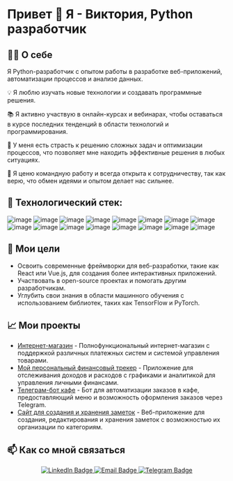 # **Привет 👋 Я - Виктория, Python разработчик**

## 👩‍💻 О себе

Я Python-разработчик с опытом работы в разработке веб-приложений, автоматизации процессов и анализе данных. 

💡 Я люблю изучать новые технологии и создавать программные решения.

📚 Я активно участвую в онлайн-курсах и вебинарах, чтобы оставаться в курсе последних тенденций в области технологий и программирования.  

🌟 У меня есть страсть к решению сложных задач и оптимизации процессов, что позволяет мне находить эффективные решения в любых ситуациях. 

🤝 Я ценю командную работу и всегда открыта к сотрудничеству, так как верю, что обмен идеями и опытом делает нас сильнее.  

## **🚀 Технологический стек:**

![image](https://github.com/user-attachments/assets/8f833bb7-9639-4abb-91eb-7c56f07f40e2) ![image](https://github.com/user-attachments/assets/8f1260b4-950f-48b6-a455-d47211dd1e83) ![image](https://github.com/user-attachments/assets/77efaf7c-b74e-4a8e-9697-b95007f21021) ![image](https://github.com/user-attachments/assets/70c0cb48-6448-4d99-b21f-a23b75d84ed7) ![image](https://github.com/user-attachments/assets/94a7a842-ca54-49fc-a504-877e4353bede) ![image](https://github.com/user-attachments/assets/4c4ef436-d448-4413-a724-432d895301ca) ![image](https://github.com/user-attachments/assets/a52b36dd-137a-4c04-9fd0-c8fb157a3bc0) ![image](https://github.com/user-attachments/assets/332a422b-f7c7-458b-96b6-030c2c3bda50) ![image](https://github.com/user-attachments/assets/5ceae72d-ac3a-403f-b760-ea372560d434) ![image](https://github.com/user-attachments/assets/4d3db876-d869-40b9-a873-065f33d0bf46) ![image](https://github.com/user-attachments/assets/e18d5f83-4a55-41a3-89f2-4dcfa92f3556) ![image](https://github.com/user-attachments/assets/8cf5898e-8af7-437b-acbf-cba4146fae13) ![image](https://github.com/user-attachments/assets/02ef4f08-504e-4bcc-ad52-c4e6a07a7c9b) ![image](https://github.com/user-attachments/assets/e370e80e-32b8-4444-a9d5-7d88a4fd1e79) ![image](https://github.com/user-attachments/assets/50365ab4-2614-4f49-b547-e07425a84032) ![image](https://github.com/user-attachments/assets/80661eaf-1277-49c1-9105-246008b22599)

 









## **🌱 Мои цели**

- Освоить современные фреймворки для веб-разработки, такие как React или Vue.js, для создания более интерактивных приложений.
- Участвовать в open-source проектах и помогать другим разработчикам.
- Углубить свои знания в области машинного обучения с использованием библиотек, таких как TensorFlow и PyTorch.

## **📈 Мои проекты**

- [Интернет-магазин](https://github.com/vikivuki2003/web_site_django) - Полнофункциональный интернет-магазин с поддержкой различных платежных систем и системой управления товарами.
- [Мой персональный финансовый трекер](https://github.com/vikivuki2003/my_personal_finanse_tracker) - Приложение для отслеживания доходов и расходов с графиками и аналитикой для управления личными финансами.
- [Телеграм-бот кафе](https://github.com/vikivuki2003/my_telegram_bot) - Бот для автоматизации заказов в кафе, предоставляющий меню и возможность оформления заказов через Telegram.
- [Сайт для создания и хранения заметок](https://github.com/vikivuki2003/notes_django_project) - Веб-приложение для создания, редактирования и хранения заметок с возможностью их организации по категориям.

## **📫 Как со мной связаться**
<div id="badges" align="center">  
  <a href="https://www.linkedin.com/in/viktoriiadiukina" target="_blank">  
    <img src="https://img.shields.io/badge/LinkedIn-blue?style=for-the-badge&logo=linkedin&logoColor=white" alt="LinkedIn Badge"/>  
  </a>  
  <a href="mailto:viki_dyukina@mail.ru" target="_blank">  
    <img src="https://img.shields.io/badge/Email-blue?style=for-the-badge&logo=email&logoColor=white" alt="Email Badge"/>  
  </a> 
  <a href="https://t.me/viktoria_drsi" target="_blank">  
    <img src="https://img.shields.io/badge/Telegram-blue?style=for-the-badge&logo=telegram&logoColor=white" alt="Telegram Badge"/>  
  </a>  
</div>
